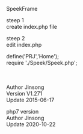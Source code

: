 SpeekFrame 

steep 1 <br>
create index.php file <br>

steep 2 <br>
edit index.php <br>

define('PRJ','Home'); <br>
require './Speek/Speek.php'; <br><br><br>

 Author Jinsong <br>
 Version V1.271 <br>
 Update 2015-06-17 


php7  version <br>
Author Jinsong <br>
Update 2020-10-22 <br>
